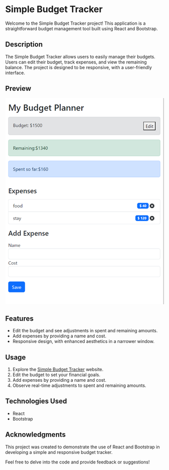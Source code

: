 # Simple Budget Tracker

Welcome to the Simple Budget Tracker project! This application is a straightforward budget management tool built using React and Bootstrap.

## Description

The Simple Budget Tracker allows users to easily manage their budgets. Users can edit their budget, track expenses, and view the remaining balance. The project is designed to be responsive, with a user-friendly interface.

## Preview

![Budget Tracker](screenshot.png)

## Features

- Edit the budget and see adjustments in spent and remaining amounts.
- Add expenses by providing a name and cost.
- Responsive design, with enhanced aesthetics in a narrower window.

## Usage

1. Explore the [Simple Budget Tracker](https://keya161.github.io/BudgetTracker/) website.
2. Edit the budget to set your financial goals.
3. Add expenses by providing a name and cost.
4. Observe real-time adjustments to spent and remaining amounts.

## Technologies Used

- React
- Bootstrap

## Acknowledgments

This project was created to demonstrate the use of React and Bootstrap in developing a simple and responsive budget tracker.

Feel free to delve into the code and provide feedback or suggestions!

